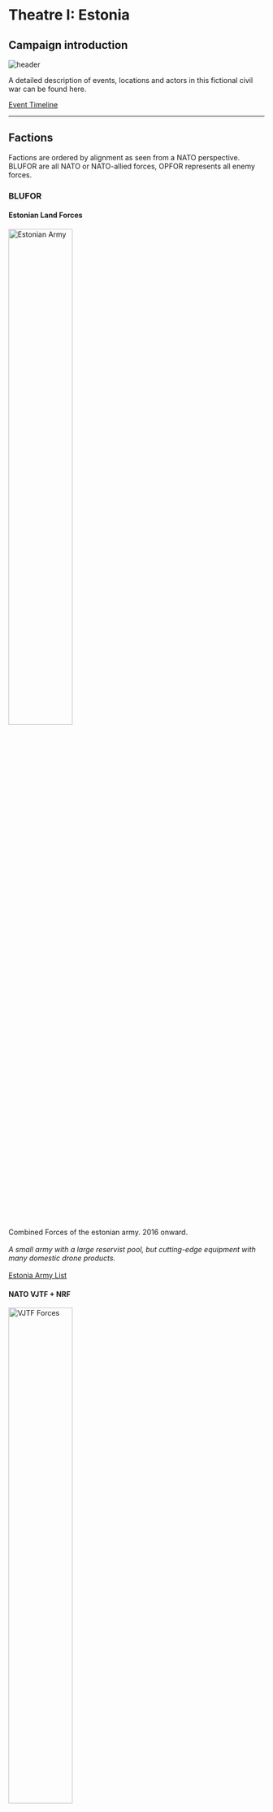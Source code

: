 # Theatre I: Estonia

## Campaign introduction

![header](/scenarios/ressources/estonia-map.excalidraw.png)

A detailed description of events, locations and actors in this fictional civil
war can be found here.

[Event Timeline](/scenarios/estonia/background-information-estonia.md)

***

## Factions

Factions are ordered by alignment as seen from a NATO perspective. BLUFOR are
all NATO or NATO-allied forces, OPFOR represents all enemy forces.

### BLUFOR

#### Estonian Land Forces

<img width="50%" height="auto" src="/factions/ressources/elf-logo.excalidraw.png" alt="Estonian Army">
<p>
Combined Forces of the estonian army. 2016 onward.<br><br><i>A small army with a large reservist pool, but cutting-edge equipment with many domestic drone products.</i><br><br><a href="/factions/Estonian%20Land%20Forces.md">Estonia Army List</a>
</p>

#### NATO VJTF + NRF

<img width="50%" height="auto" src="/factions/ressources/vjtf-logo.excalidraw.png" alt="VJTF Forces">
<p>
German led NRF forces, VJTF with IF-U/F-U Forces from the Panzerbrigade 37. Around Mid 2017 onward.<br><br><i>Classic modern force with modern vehicle pool and non-lethal drone options.</i><br><br><a href="/factions/German%20VJTF%20Panzergrenadier%20Division.md">VJTF Army List</a>
</p>

#### Baltic Security Partnership Brigade

<img width="50%" height="auto" src="/factions/ressources/bsp-logo.excalidraw.png" alt="BASEP Forces">
<p>
Baltic Treaty Light Air Cavalry border guard brigade. Composed of lithuanian,
estonian and latvian equipment. 2016 onward.<br><br><i>Airmobility and light infantry are the main feature, with a mix of baltic equipment.</i><br><br><a href="/factions/German%20VJTF%20Panzergrenadier%20Division.md">BASEP Army List</a>
</p>

#### WIP: EUFOR Estonia

<img width="50%" height="auto" src="/scenarios/ressources/eufor-estonia.excalidraw.png" alt="EUFOR Estonia Forces" >
<p>
Composite force of two EU Battlegroups and EUROCORPS. Early 2017.<br><br><i>Mix of german, french, italian and slovac gear. Modern and diverse.</i><br><br><a href="/factions/German%20VJTF%20Panzergrenadier%20Division.md">EUFOR Army List</a>
</p>

#### UNFIBAL Mission Forces

<img width="50%" height="auto" src="/scenarios/ressources/unfibal.excalidraw.png" alt="UNFIBAL Mission Forces">
<p>
United Nations support brigade composed of mixed french and american equipment. 2014 onward.<br><br><i>Mix of old equipment and modern arms donations. Emphasis on support units.</i><br><br><a href="/factions/UNFIBAL Forces.md">UNFIBAL Army List</a>
</p>

### OPFOR

#### NSPR Combined Forces

<img width="50%" height="auto" src="/factions/ressources/nspr-rifle-contingent-logo.excalidraw.png" alt="UNFIBAL Mission Forces">
<p>
The free forces of Ida Viru, as well as the Brastwa PMC Group.<br><br><i>Ragtag force with a huge, but old pool of equipment. Insurgent infantry sections and PMC formation with more modern equipment.</i><br><br><a href="/factions/NSPR Volunteer Rifle Contingent.md">NSPR Army List</a>
</p>

***

## Scenarios

<img src="/factions/ressources/leopard-new.excalidraw.png" alt="MBT" align=right height=auto width=45%></img>

This section contains several key events, interesting locations and more general scenarios for typical skirmishes in this scenario.

*Feel free to adjust any scenario to your liking, these are just ideas.*

### 2016

#### Attack on Jõhvi Garrison

<img src="/scenarios/ressources/johvi-layout.excalidraw.png" alt="Johvi scenario image" style="display: block; margin-left: auto; margin-right: auto; width: 90%; height: auto"></img>

At the beginning of the war, NSPR forces attacked the Jõhvi Infantry Garrison in an
attempt to cut down the strategically placed facility before it could pose a
significant problem. The garrison is used for infantry training and is the home
to the Viru Infantry Battalion.

| **Attack on Jõhvi Garrison** | |
| :--- | :--- |
| **Objective/Game Mode** | Objective Defense |
| **Set-Up** | - Set up the garrison buildings to take up 2/3rds of the table. <br> - Choose two or more buildings as objective targets.<br> - Defenders set up their units within 12" of any of the objectives.<br> - Attacker sets up at the table edge opposite to the buildings. |
| **Game Duration** | 6 + 1 Turns |
| **Victory Conditions** | 1 VP per destroyed units + 3 VP per occupied objective at the end of game. |

#### Securing the roads

<img src="/scenarios/ressources/crossroads-layout.excalidraw.png" alt="crossroads scenario image" style="display: block; margin-left: auto; margin-right: auto; width: 90%; height: auto"></img>

To quickly assert control over Ida Viru, the NSPR built up checkpoints and control
stations along the E35 and E624, which were frequently attacked by estonian
forces.

| **Securing the Roads** | |
| :--- | :--- |
| **Objective/Game Mode** | Area Defense |
| **Set-Up** | - Set up a table with a prominent road leading from one edge to another, either straight or a curve. <br> - Add some side-roads meeting up in the middle or along the curve.<br> - Defenders choose one crossroad or space in the middle of the table to set up their defense:<br>&emsp; · Defender are allowed to place encampments<br>&emsp;&emsp;bunkers, razor wire, anything applicable.<br>&emsp; · For every 2 objects, one unit is moved to reserve.<br> - Attackers choose one table edge to set up their units. |
| **Game Duration** | 6 + 1 Turns |
| **Victory Conditions** | 1 VP per destroyed unit + 3 VP to whoever has units inside the crossroad encampment at the end of game. |

#### Urban fighting in Kothla Järve

<img src="/scenarios/ressources/city-hall-layout.excalidraw.png" alt="city hall scenario image" style="display: block; margin-left: auto; margin-right: auto; width: 90%; height: auto"></img>

The bitter urban fighting for Kothla Järve, in some cases days on end over singular
streets and houses, culminated in a battle over the city hall alongside the Keskallee
in the city centre.

| **Urban fighting in Kothla Järve** | |
| :--- | :--- |
| **Objective/Game Mode** | Objective Defense |
| **Set-Up** | - Set up a table with a large city hall flanked by other administratie buildings adjacent to a wide, forested promenade. This is the objective as well as the starting position for defending forces.<br> - The rest of the table can be set up with smaller buildings, parks, open areas and fortifications, as desired.<br> - Attackers are allowed to choose a side from which to attack and set up their units along the table edge. |
| **Game Duration** | 6 + 1 Turns |
| **Victory Conditions** | 1 VP per destroyed units + 3 VP per occupied objective at the end of game. |

#### Skirmish at Tudulinna Dam

<img src="/scenarios/ressources/tudulinna-layout.excalidraw.png" alt="city hall scenario image" style="display: block; margin-left: auto; margin-right: auto; width: 90%; height: auto"></img>

A disagreement between UN Peacekeepers and NSPR forces over control of the Tudulinna
dam led to a skirmish between the two.

| **Skirmish at Tudulinna Dam** | |
| :--- | :--- |
| **Objective/Game Mode** | Objective Defense |
| **Set-Up** | |
| **Game Duration** | 6 + 1 Turns |
| **Victory Conditions** | 1 VP per destroyed units + 3 VP per occupied objective at the end of game. -5 VP to side destroying the dam, if it happens. |

### 2017

#### Bog raids

The decentralized logistical grid helped the NSPR against singular artillery strikes,
but made them susseptible against raid attacks via helicopter by the border guards.

#### Attack on convoi

A planned attack on an EUFOR convoi was widely televised as a propaganda tool.

#### Battle below the Ashen Hills

With the arrival of EUFOR troops, the estonian forces slowly pushed out NSPR holdouts
from the larger settlements, with a notable fight below the artificial hills of
the old oil shale excavation sites in Kivioli.

#### EUFOR port raid on Sillimäe

NAVEUFOR attacked Sillimäe port in a night campaign, securing a bridgehead
for reinforcements.

### 2018

#### Fight for Narva City

Reinforced by the NATO mission, the estonian army took back Narva city in a long
fight through the streets.

#### First battle for Balti power station

The large power plant south of Narva saw a coordinated attack by BASEP and
EUFOR, taking control of the facility and using it as a staging ground for the Narva
campaign.

#### Second Battle for Balti power station

Shortly after the loss of the first battle, NSPR forces started a counterattack on
the power station with boats and tanks.

#### Siege at Hermann Castle

The Narva City campaign was prolonged by a stronghold at the river itself
which was occupied by a NSPR company.

#### Last Stand

After losing most ground, the NSPR was defeated in a last battle for the Jõhvi garrison.
